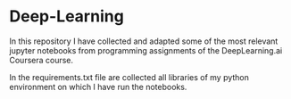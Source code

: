 # Deep-Learning
In this repository I have collected and adapted some of the most relevant jupyter notebooks from programming assignments of the DeepLearning.ai Coursera course.

In the requirements.txt file are collected all libraries of my python environment on which I have run the notebooks.
